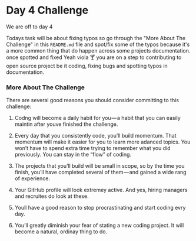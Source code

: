 # Day 4 Challenge

We are off to day 4 

Todays task will be about fixing typos so go through the "More About The Challenge" in this `README.md`
file and spot/fix some of the typos because it's a more common thing that do happen across some projects documentation.
once spotted and fixed Yeah viola :cocktail: you are on a step to contributing to open source project be it coding, fixing bugs and spotting typos in documentation.  

### More About The Challenge

There are several good reasons you should consider committing to this challenge:

1. Codng will become a daily habit for you — a habit that you can easily maintin after youve finished the
   challenge.

2. Every day that you consistently code, you’ll build momentum. That momentum will make it easier for you to learn
   more adanced topics. You won’t have to spend extra time trying to remember what you did previously. You can stay
   in the “flow” of coding.

3. The projects that you’ll build will be small in scope, so by the time you finish, you’ll have completed several
   of them — and gained a wide rang of experience.

4. Your GitHub profile will look extremey active. And yes, hiring managers and recruites do look at these.

5. Youll have a good reason to stop procrastinating and start coding evry day.

6. You’ll greatly diminish your fear of stating a new coding project. It will become a natural, ordinay thing to do.

